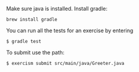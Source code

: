 Make sure java is installed.  Install gradle:
```
brew install gradle
```

You can run all the tests for an exercise by entering

```
$ gradle test
```

To submit use the path:
```
$ exercism submit src/main/java/Greeter.java
```
